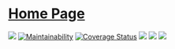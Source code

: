 # [Home Page](https://shanbay.github.io/sea/)

[![](https://img.shields.io/travis/shanbay/sea.svg?style=flat-square)](https://travis-ci.org/shanbay/sea)
[![Maintainability](https://api.codeclimate.com/v1/badges/774db211d37720bb2599/maintainability)](https://codeclimate.com/github/shanbay/sea/maintainability)
[![Coverage Status](https://coveralls.io/repos/github/shanbay/sea/badge.svg?branch=master)](https://coveralls.io/github/shanbay/sea?branch=master)
[![](https://img.shields.io/pypi/v/sea.svg)](https://github.com/shanbay/sea)
[![](https://img.shields.io/pypi/pyversions/sea.svg)](https://github.com/shanbay/sea)
[![](https://img.shields.io/:license-mit-blue.svg?style=flat-square)](https://shanbay.mit-license.org)
